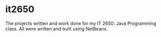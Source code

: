 # it2650
The projects written and work done for my IT 2650: Java Programming class. All were written and built using NetBeans.
